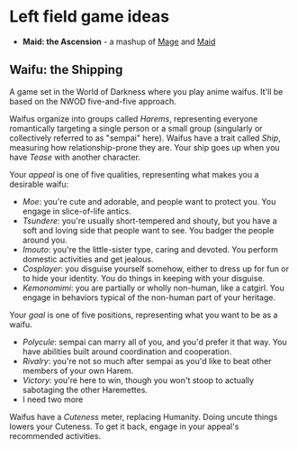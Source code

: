 <!-- TITLE: Silly Ideas -->
<!-- SUBTITLE: Goofball RPG ideas, dumb mashups, and other shenanigans -->

# Left field game ideas
* **Maid: the Ascension** - a mashup of [Mage](https://whitewolf.fandom.com/wiki/Mage:_The_Ascension) and [Maid](http://www.maidrpg.com/)

## Waifu: the Shipping
A game set in the World of Darkness where you play anime waifus. It'll be based on the NWOD five-and-five approach.

Waifus organize into groups called *Harems*, representing everyone romantically targeting a single person or a small group (singularly or collectively referred to as "sempai" here). Waifus have a trait called *Ship*, measuring how relationship-prone they are. Your ship goes up when you have *Tease* with another character.

Your *appeal* is one of five qualities, representing what makes you a desirable waifu:

* *Moe*: you're cute and adorable, and people want to protect you. You engage in slice-of-life antics.
* *Tsundere*: you're usually short-tempered and shouty, but you have a soft and loving side that people want to see. You badger the people around you.
* *Imouto*: you're the little-sister type, caring and devoted. You perform domestic activities and get jealous.
* *Cosplayer*: you disguise yourself somehow, either to dress up for fun or to hide your identity. You do things in keeping with your disguise.
* *Kemonomimi*: you are partially or wholly non-human, like a catgirl. You engage in behaviors typical of the non-human part of your heritage.

Your *goal* is one of five positions, representing what you want to be as a waifu.

* *Polycule*: sempai can marry all of you, and you'd prefer it that way. You have abilities built around coordination and cooperation.
* *Rivalry*: you're not so much after sempai as you'd like to beat other members of your own Harem.
* *Victory*: you're here to win, though you won't stoop to actually sabotaging the other Haremettes.
* I need two more

Waifus have a *Cuteness* meter, replacing Humanity. Doing uncute things lowers your Cuteness. To get it back, engage in your appeal's recommended activities.